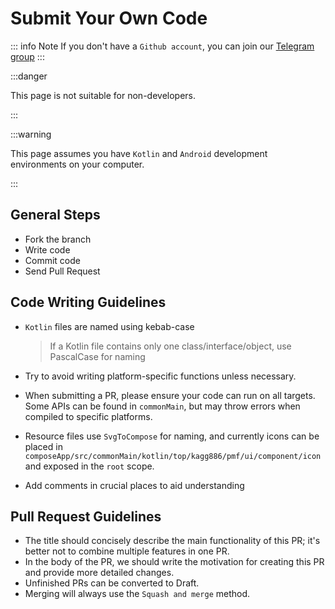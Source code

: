 # Submit Your Own Code

::: info Note
If you don't have a `Github account`, you can join our [Telegram group](https://t.me/+n_xsrc1Z590xNTY9)
:::

:::danger

This page is not suitable for non-developers.

:::

:::warning

This page assumes you have `Kotlin` and `Android` development environments on your computer.

:::

## General Steps

- Fork the branch
- Write code
- Commit code
- Send Pull Request

## Code Writing Guidelines

- `Kotlin` files are named using kebab-case

  > If a Kotlin file contains only one class/interface/object, use PascalCase for naming

- Try to avoid writing platform-specific functions unless necessary.

- When submitting a PR, please ensure your code can run on all targets. Some APIs can be found in `commonMain`, but may throw errors when compiled to specific platforms.

- Resource files use `SvgToCompose` for naming, and currently icons can be placed in `composeApp/src/commonMain/kotlin/top/kagg886/pmf/ui/component/icon` and exposed in the `root` scope.

- Add comments in crucial places to aid understanding

## Pull Request Guidelines

- The title should concisely describe the main functionality of this PR; it's better not to combine multiple features in one PR.
- In the body of the PR, we should write the motivation for creating this PR and provide more detailed changes.
- Unfinished PRs can be converted to Draft.
- Merging will always use the `Squash and merge` method.
